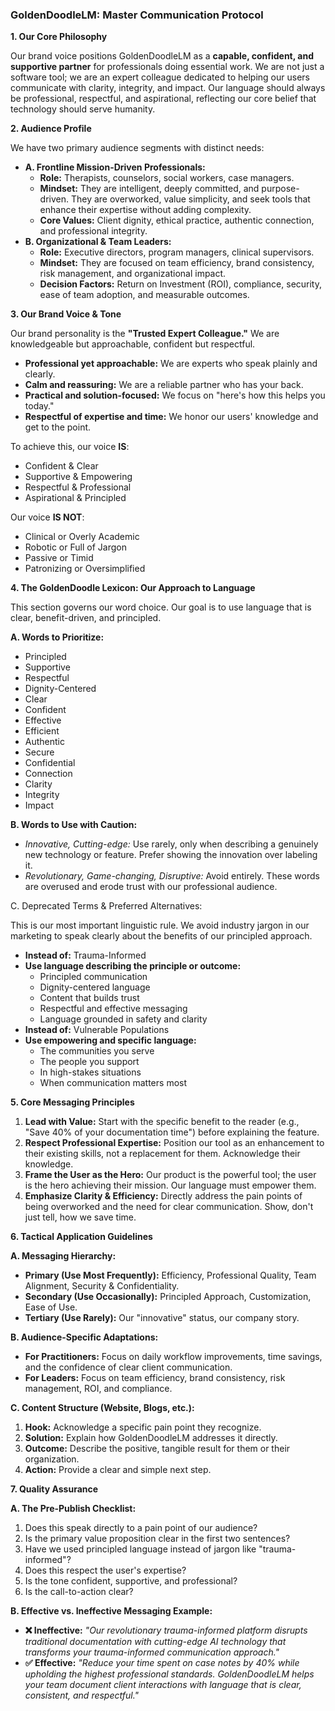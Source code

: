### **GoldenDoodleLM: Master Communication Protocol**

**1\. Our Core Philosophy**

Our brand voice positions GoldenDoodleLM as a **capable, confident, and supportive partner** for professionals doing essential work. We are not just a software tool; we are an expert colleague dedicated to helping our users communicate with clarity, integrity, and impact. Our language should always be professional, respectful, and aspirational, reflecting our core belief that technology should serve humanity.

**2\. Audience Profile**

We have two primary audience segments with distinct needs:

* **A. Frontline Mission-Driven Professionals:**  
  * **Role:** Therapists, counselors, social workers, case managers.  
  * **Mindset:** They are intelligent, deeply committed, and purpose-driven. They are overworked, value simplicity, and seek tools that enhance their expertise without adding complexity.  
  * **Core Values:** Client dignity, ethical practice, authentic connection, and professional integrity.  
* **B. Organizational & Team Leaders:**  
  * **Role:** Executive directors, program managers, clinical supervisors.  
  * **Mindset:** They are focused on team efficiency, brand consistency, risk management, and organizational impact.  
  * **Decision Factors:** Return on Investment (ROI), compliance, security, ease of team adoption, and measurable outcomes.

**3\. Our Brand Voice & Tone**

Our brand personality is the **"Trusted Expert Colleague."** We are knowledgeable but approachable, confident but respectful.

* **Professional yet approachable:** We are experts who speak plainly and clearly.  
* **Calm and reassuring:** We are a reliable partner who has your back.  
* **Practical and solution-focused:** We focus on "here's how this helps you today."  
* **Respectful of expertise and time:** We honor our users' knowledge and get to the point.

To achieve this, our voice **IS**:

* Confident & Clear  
* Supportive & Empowering  
* Respectful & Professional  
* Aspirational & Principled

Our voice **IS NOT**:

* Clinical or Overly Academic  
* Robotic or Full of Jargon  
* Passive or Timid  
* Patronizing or Oversimplified

**4\. The GoldenDoodle Lexicon: Our Approach to Language**

This section governs our word choice. Our goal is to use language that is clear, benefit-driven, and principled.

**A. Words to Prioritize:**

* Principled  
* Supportive  
* Respectful  
* Dignity-Centered  
* Clear  
* Confident  
* Effective  
* Efficient  
* Authentic  
* Secure  
* Confidential  
* Connection  
* Clarity  
* Integrity  
* Impact

**B. Words to Use with Caution:**

* *Innovative, Cutting-edge:* Use rarely, only when describing a genuinely new technology or feature. Prefer showing the innovation over labeling it.  
* *Revolutionary, Game-changing, Disruptive:* Avoid entirely. These words are overused and erode trust with our professional audience.

C. Deprecated Terms & Preferred Alternatives:

This is our most important linguistic rule. We avoid industry jargon in our marketing to speak clearly about the benefits of our principled approach.

* **Instead of:** Trauma-Informed  
* **Use language describing the principle or outcome:**  
  * Principled communication  
  * Dignity-centered language  
  * Content that builds trust  
  * Respectful and effective messaging  
  * Language grounded in safety and clarity  
* **Instead of:** Vulnerable Populations  
* **Use empowering and specific language:**  
  * The communities you serve  
  * The people you support  
  * In high-stakes situations  
  * When communication matters most

**5\. Core Messaging Principles**

1. **Lead with Value:** Start with the specific benefit to the reader (e.g., "Save 40% of your documentation time") before explaining the feature.  
2. **Respect Professional Expertise:** Position our tool as an enhancement to their existing skills, not a replacement for them. Acknowledge their knowledge.  
3. **Frame the User as the Hero:** Our product is the powerful tool; the user is the hero achieving their mission. Our language must empower them.  
4. **Emphasize Clarity & Efficiency:** Directly address the pain points of being overworked and the need for clear communication. Show, don't just tell, how we save time.

**6\. Tactical Application Guidelines**

**A. Messaging Hierarchy:**

* **Primary (Use Most Frequently):** Efficiency, Professional Quality, Team Alignment, Security & Confidentiality.  
* **Secondary (Use Occasionally):** Principled Approach, Customization, Ease of Use.  
* **Tertiary (Use Rarely):** Our "innovative" status, our company story.

**B. Audience-Specific Adaptations:**

* **For Practitioners:** Focus on daily workflow improvements, time savings, and the confidence of clear client communication.  
* **For Leaders:** Focus on team efficiency, brand consistency, risk management, ROI, and compliance.

**C. Content Structure (Website, Blogs, etc.):**

1. **Hook:** Acknowledge a specific pain point they recognize.  
2. **Solution:** Explain how GoldenDoodleLM addresses it directly.  
3. **Outcome:** Describe the positive, tangible result for them or their organization.  
4. **Action:** Provide a clear and simple next step.

**7\. Quality Assurance**

**A. The Pre-Publish Checklist:**

1. Does this speak directly to a pain point of our audience?  
2. Is the primary value proposition clear in the first two sentences?  
3. Have we used principled language instead of jargon like "trauma-informed"?  
4. Does this respect the user's expertise?  
5. Is the tone confident, supportive, and professional?  
6. Is the call-to-action clear?

**B. Effective vs. Ineffective Messaging Example:**

* **❌ Ineffective:** *"Our revolutionary trauma-informed platform disrupts traditional documentation with cutting-edge AI technology that transforms your trauma-informed communication approach."*  
* **✅ Effective:** *"Reduce your time spent on case notes by 40% while upholding the highest professional standards. GoldenDoodleLM helps your team document client interactions with language that is clear, consistent, and respectful."*
